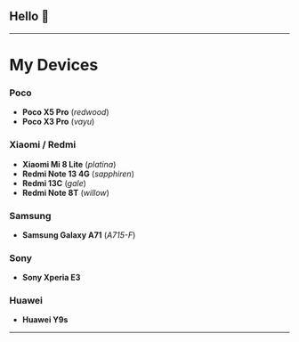 ## Hello 👋

---
# My Devices  

### Poco  
- **Poco X5 Pro** (*redwood*)  
- **Poco X3 Pro** (*vayu*)  

### Xiaomi / Redmi  
- **Xiaomi Mi 8 Lite** (*platina*)  
- **Redmi Note 13 4G** (*sapphiren*)  
- **Redmi 13C** (*gale*)  
- **Redmi Note 8T** (*willow*)  

### Samsung  
- **Samsung Galaxy A71**  (*A715-F*) 

### Sony  
- **Sony Xperia E3**  

### Huawei  
- **Huawei Y9s**  

---


<!--
**xpentu/xpentu** is a ✨ _special_ ✨ repository because its `README.md` (this file) appears on your GitHub profile.

Here are some ideas to get you started:

- 🔭 I’m currently working on ...
- 🌱 I’m currently learning ...
- 👯 I’m looking to collaborate on ...
- 🤔 I’m looking for help with ...
- 💬 Ask me about ...
- 📫 How to reach me: ...
- 😄 Pronouns: ...
- ⚡ Fun fact: ...
-->
